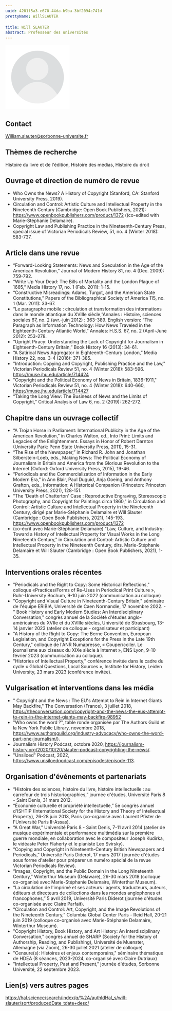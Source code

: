 ```yaml
---
uuid: 4201f5a3-e670-44da-b9ba-3bf2094c741d
prettyName: WillSLAUTER

title: Will SLAUTER
abstract: Professeur des universités
---
```


<img src="./avatar.webp" width="200px" />


## Contact

 William.slauter@sorbonne-universite.fr

## Thèmes de recherche

 Histoire du livre et de l'édition, Histoire des médias, Histoire du droit

## Ouvrage et direction de numéro de revue

 - Who Owns the News? A History of Copyright (Stanford, CA: Stanford University Press, 2019). 
- Circulation and Control: Artistic Culture and Intellectual Property in the Nineteenth Century (Cambridge: Open Book Publishers, 2021): https://www.openbookpublishers.com/product/1372 ((co-edited with Marie-Stéphanie Delamaire).
- Copyright Law and Publishing Practice in the Nineteenth-Century Press, special issue of Victorian Periodicals Review, 51, no. 4 (Winter 2018): 583-737.

## Article dans une revue

 - “Forward-Looking Statements: News and Speculation in the Age of the American Revolution,” Journal of Modern History 81, no. 4 (Dec. 2009): 759-792.
- “Write Up Your Dead: The Bills of Mortality and the London Plague of 1665,” Media History 17, no. 1 (Feb. 2011): 1-15.
- “Constructive Misreadings: Adams, Turgot, and the American State Constitutions,” Papers of the Bibliographical Society of America 115, no. 1 (Mar. 2011): 33-67.
- “Le paragraphe mobile : circulation et transformation des informations dans le monde atlantique du XVIIIe siècle,”Annales : Histoire, sciences sociales 67, no. 2 (avr.-juin 2012) : 363-389. English version: “The Paragraph as Information Technology: How News Traveled in the Eighteenth-Century Atlantic World,” Annales: H.S.S. 67, no. 2 (April-June 2012): 253-278. 
- “Upright Piracy: Understanding the Lack of Copyright for Journalism in Eighteenth-Century Britain,” Book History 16 (2013): 34-61.
- “A Satirical News Aggregator in Eighteenth-Century London,” Media History 22, nos. 3-4 (2016): 371-385.
- "Introduction: Copying and Copyright, Publishing Practice and the Law," Victorian Periodicals Review 51, no. 4 (Winter 2018): 583-596. https://muse.jhu.edu/article/714424
- "Copyright and the Political Economy of News in Britain, 1836-1911," Victorian Periodicals Review 51, no. 4 (Winter 2018): 640-660, https://muse.jhu.edu/article/714427 
- “Taking the Long View: The Business of News and the Limits of Copyright,” Critical Analysis of Law 6, no. 2 (2019): 262-272.

## Chapitre dans un ouvrage collectif

 - “A Trojan Horse in Parliament: International Publicity in the Age of the American Revolution,” in Charles Walton, ed., Into Print: Limits and Legacies of the Enlightenment. Essays in Honor of Robert Darnton (University Park: Penn State University Press, 2011), 15-31.
- “The Rise of the Newspaper,” in Richard R. John and Jonathan Silberstein-Loeb, eds., Making News: The Political Economy of Journalism in Britain and America from the Glorious Revolution to the Internet (Oxford: Oxford University Press, 2015), 19-46.
- “Periodicals and the Commercialization of Information in the Early Modern Era,” in Ann Blair, Paul Duguid, Anja Goeing, and Anthony Grafton, eds., Information: A Historical Companion (Princeton: Princeton University Press, 2021), 128-151.
- "The 'Death of Chatterton' Case : Reproductive Engraving, Stereoscopic Photography, and Copyright for Paintings circa 1860," in Circulation and Control: Artistic Culture and Intellectual Property in the Nineteenth Century, dirigé par Marie-Stéphanie Delamaire et Will Slauter (Cambridge : Open Book Publishers, 2021), 145-193, https://www.openbookpublishers.com/product/1372
-  (co-écrit avec Marie-Stéphanie Delamaire)  "Law, Culture, and Industry: Toward a History of Intellectual Property for Visual Works in the Long Nineteenth Century," in Circulation and Control: Artistic Culture and Intellectual Property in the Nineteenth Century, dirs. Marie-Stéphanie Delamaire et Will Slauter (Cambridge : Open Book Publishers, 2021), 1-35.

## Interventions orales récentes

 - "Periodicals and the Right to Copy: Some Historical Reflections," colloque «Practices/Forms of Re-Uses in Periodical Print Culture », Ruhr-University Bochum, 9-10 juin 2022 (communication au colloque)
- "Copyright and Visual Culture in Nineteenth-Century Britain," séminaire de l'équipe ERIBIA, Université de Caen Normandie, 17 novembre 2022.
-" Book History and Early Modern Studies: An Interdisciplinary Conversation," congrès annuel de la Société d'études anglo-américaines du XVIIe et du XVIIIe siècles, Université de Strasbourg, 13-14 janvier 2023 (atelier de colloque - organisateur et participant)
- "A History of the Right to Copy: The Berne Convention, European Legislation, and Copyright Exceptions for the Press in the Late 19th Century," colloque de l'ANR Numapresse,  « Couper/coller. Le journalisme aux ciseaux du XIXe siècle à Internet », ENS Lyon, 9-10 février 2023 (communication au colloque).
- "Histories of Intellectual Property," conférence invitée dans le cadre du cycle «  Global Questions, Local Sources », Institute for History, Leiden University, 23 mars 2023 (conférence invitée).

## Vulgarisation et interventions dans les média

 - " Copyright and the News : The EU's Attempt to Rein in Internet Giants May Backfire," The Conversation (France), 3 juillet 2018, https://theconversation.com/copyright-and-the-news-the-eus-attempt-to-rein-in-the-internet-giants-may-backfire-98952
- "Who owns the word ?", table ronde organisée par The Authors Guild et la New York Public Library, novembre 2018, https://www.authorsguild.org/industry-advocacy/who-owns-the-word-part-one-journalism/). 
- Journalism History Podcast, octobre 2020, https://journalism-history.org/2020/10/20/slauter-podcast-copyrighting-the-news/.
- "Unsiloed" Podcast, 2022, https://www.unsiloedpodcast.com/episodes/episode-113.

## Organisation d'événements et partenariats

 - “Histoire des sciences, histoire du livre, histoire intellectuelle : au carrefour de trois historiographies,” journée d'études, Université Paris 8 - Saint Denis, 31 mars 2012.
- “Économie culturelle et propriété intellectuelle,” 5e congrès annuel d'ISHTIP (International Society for the History and Theory of Intellectual Property), 26-28 juin 2013, Paris (co-organisé avec Laurent Pfister de l'Université Paris II-Assas). 
- “A Great War,” Université Paris 8 - Saint Denis, 7-11 avril 2014 (atelier de musique expérimentale et performance multimédia sur la première guerre mondiale, en collaboration avec le compositeur Joseph Kudirka, le vidéaste Peter Flaherty et le pianiste Leo Svirsky). 
- “Copying and Copyright in Nineteenth-Century British Newspapers and Periodicals,” Université Paris Diderot, 17 mars 2017 (journée d'études sous forme d'atelier pour préparer un numéro spécial de la revue Victorian Periodicals Review).
- “Images, Copyright, and the Public Domain in the Long Nineteenth Century,” Winterthur Museum (Delaware), 29-30 mars 2018 (colloque co-organisé avec Marie-Stéphanie Delamaire, Winterthur Museum). 
- “La circulation de l'imprimé et ses acteurs : agents, traducteurs, auteurs, éditeurs et directeurs de collections dans les mondes anglophones et francophones,” 5 avril 2019, Université Paris Diderot (journée d'études co-organisée avec Claire Parfait). 
- “Circulation and Control: Art, Copyright, and the Image Revolutions of the Nineteenth Century,” Columbia Global Center Paris - Reid Hall, 20-21 juin 2019 (colloque co-organisé avec Marie-Stéphanie Delamaire, Winterthur Museum). 
- "Copyright History, Book History, and Art History: An Interdisciplinary Conversation," congrès annuel de SHARP (Society for the History of Authorship, Reading, and Publishing), Université de Muenster, Allemagne (via Zoom), 26-30 juillet 2021 (atelier de colloque) 
- "Censure(s): Histoires et enjeux contemporains," séminaire thématique de HDEA (8 séances, 2023-2024, co-organisé avec Claire Dutriaux)
- "Intellectual Property, Past and Present," journée d'études, Sorbonne Université, 22 septembre 2023.

## Lien(s) vers autres pages

 https://hal.science/search/index/q/%2A/authIdHal_s/will-slauter/sort/producedDate_tdate+desc/

